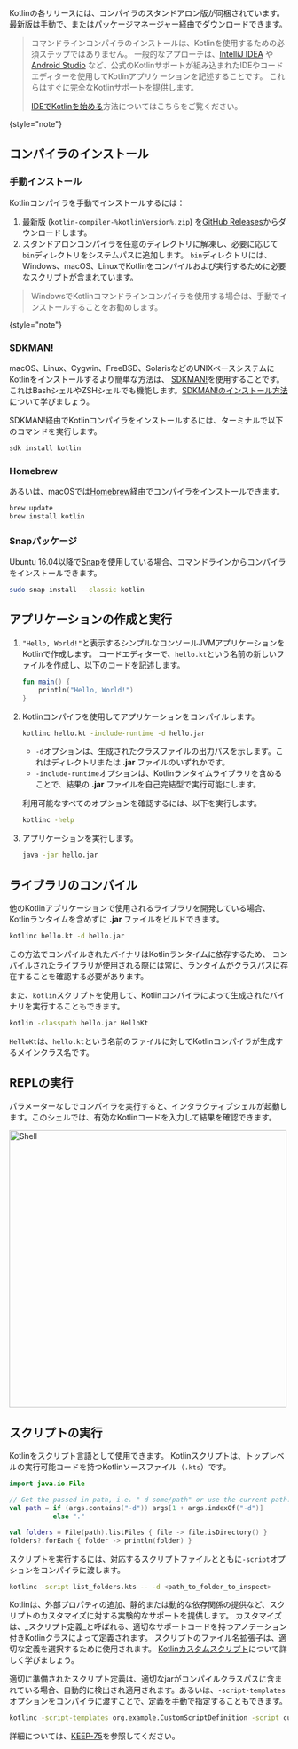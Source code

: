 [//]: # (title: Kotlin コマンドラインコンパイラ)

Kotlinの各リリースには、コンパイラのスタンドアロン版が同梱されています。最新版は手動で、またはパッケージマネージャー経由でダウンロードできます。

> コマンドラインコンパイラのインストールは、Kotlinを使用するための必須ステップではありません。
> 一般的なアプローチは、[IntelliJ IDEA](https://www.jetbrains.com/idea/) や [Android Studio](https://developer.android.com/studio) など、公式のKotlinサポートが組み込まれたIDEやコードエディターを使用してKotlinアプリケーションを記述することです。
> これらはすぐに完全なKotlinサポートを提供します。
> 
> [IDEでKotlinを始める](getting-started.md)方法についてはこちらをご覧ください。
> 
{style="note"}

## コンパイラのインストール

### 手動インストール

Kotlinコンパイラを手動でインストールするには：

1.  最新版 (`kotlin-compiler-%kotlinVersion%.zip`) を[GitHub Releases](%kotlinLatestUrl%)からダウンロードします。
2.  スタンドアロンコンパイラを任意のディレクトリに解凍し、必要に応じて`bin`ディレクトリをシステムパスに追加します。
    `bin`ディレクトリには、Windows、macOS、LinuxでKotlinをコンパイルおよび実行するために必要なスクリプトが含まれています。

> WindowsでKotlinコマンドラインコンパイラを使用する場合は、手動でインストールすることをお勧めします。
> 
{style="note"}

### SDKMAN!

macOS、Linux、Cygwin、FreeBSD、SolarisなどのUNIXベースシステムにKotlinをインストールするより簡単な方法は、
[SDKMAN!](https://sdkman.io)を使用することです。これはBashシェルやZSHシェルでも機能します。[SDKMAN!のインストール方法](https://sdkman.io/install)について学びましょう。

SDKMAN!経由でKotlinコンパイラをインストールするには、ターミナルで以下のコマンドを実行します。

```bash
sdk install kotlin
```

### Homebrew

あるいは、macOSでは[Homebrew](https://brew.sh/)経由でコンパイラをインストールできます。

```bash
brew update
brew install kotlin
```

### Snapパッケージ

Ubuntu 16.04以降で[Snap](https://snapcraft.io/)を使用している場合、コマンドラインからコンパイラをインストールできます。

```bash
sudo snap install --classic kotlin
```

## アプリケーションの作成と実行

1.  `"Hello, World!"`と表示するシンプルなコンソールJVMアプリケーションをKotlinで作成します。
    コードエディターで、`hello.kt`という名前の新しいファイルを作成し、以下のコードを記述します。

    ```kotlin
    fun main() {
        println("Hello, World!")
    }
    ```

2.  Kotlinコンパイラを使用してアプリケーションをコンパイルします。

    ```bash
    kotlinc hello.kt -include-runtime -d hello.jar
    ```

    *   `-d`オプションは、生成されたクラスファイルの出力パスを示します。これはディレクトリまたは **.jar** ファイルのいずれかです。
    *   `-include-runtime`オプションは、Kotlinランタイムライブラリを含めることで、結果の **.jar** ファイルを自己完結型で実行可能にします。

    利用可能なすべてのオプションを確認するには、以下を実行します。

    ```bash
    kotlinc -help
    ```

3.  アプリケーションを実行します。

    ```bash
    java -jar hello.jar
    ```

## ライブラリのコンパイル

他のKotlinアプリケーションで使用されるライブラリを開発している場合、Kotlinランタイムを含めずに **.jar** ファイルをビルドできます。

```bash
kotlinc hello.kt -d hello.jar
```

この方法でコンパイルされたバイナリはKotlinランタイムに依存するため、
コンパイルされたライブラリが使用される際には常に、ランタイムがクラスパスに存在することを確認する必要があります。

また、`kotlin`スクリプトを使用して、Kotlinコンパイラによって生成されたバイナリを実行することもできます。

```bash
kotlin -classpath hello.jar HelloKt
```

`HelloKt`は、`hello.kt`という名前のファイルに対してKotlinコンパイラが生成するメインクラス名です。

## REPLの実行

パラメーターなしでコンパイラを実行すると、インタラクティブシェルが起動します。このシェルでは、有効なKotlinコードを入力して結果を確認できます。

<img src="kotlin-shell.png" alt="Shell" width="500"/>

## スクリプトの実行

Kotlinをスクリプト言語として使用できます。
Kotlinスクリプトは、トップレベルの実行可能コードを持つKotlinソースファイル（`.kts`）です。

```kotlin
import java.io.File

// Get the passed in path, i.e. "-d some/path" or use the current path.
val path = if (args.contains("-d")) args[1 + args.indexOf("-d")]
           else "."

val folders = File(path).listFiles { file -> file.isDirectory() }
folders?.forEach { folder -> println(folder) }
```

スクリプトを実行するには、対応するスクリプトファイルとともに`-script`オプションをコンパイラに渡します。

```bash
kotlinc -script list_folders.kts -- -d <path_to_folder_to_inspect>
```

Kotlinは、外部プロパティの追加、静的または動的な依存関係の提供など、スクリプトのカスタマイズに対する実験的なサポートを提供します。
カスタマイズは、_スクリプト定義_と呼ばれる、適切なサポートコードを持つアノテーション付きKotlinクラスによって定義されます。
スクリプトのファイル名拡張子は、適切な定義を選択するために使用されます。
[Kotlinカスタムスクリプト](custom-script-deps-tutorial.md)について詳しく学びましょう。

適切に準備されたスクリプト定義は、適切なjarがコンパイルクラスパスに含まれている場合、自動的に検出され適用されます。あるいは、`-script-templates`オプションをコンパイラに渡すことで、定義を手動で指定することもできます。

```bash
kotlinc -script-templates org.example.CustomScriptDefinition -script custom.script1.kts
```

詳細については、[KEEP-75](https://github.com/Kotlin/KEEP/blob/master/proposals/scripting-support.md)を参照してください。